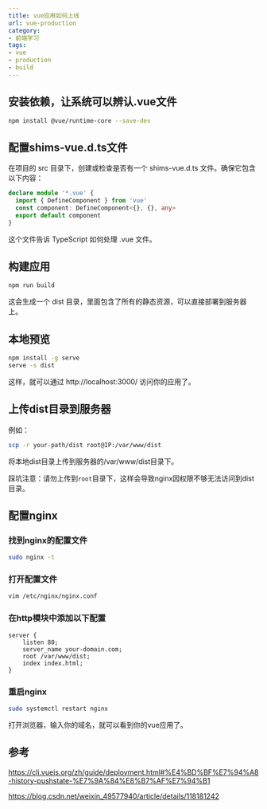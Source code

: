 ```yaml
---
title: vue应用如何上线
url: vue-production
category:
- 前端学习
tags:
- vue
- production
- build
---
```


## 安装依赖，让系统可以辨认.vue文件
```bash
npm install @vue/runtime-core --save-dev
```

## 配置shims-vue.d.ts文件
在项目的 src 目录下，创建或检查是否有一个 shims-vue.d.ts 文件。确保它包含以下内容：
```typescript
declare module '*.vue' {
  import { DefineComponent } from 'vue'
  const component: DefineComponent<{}, {}, any>
  export default component
}
```
这个文件告诉 TypeScript 如何处理 .vue 文件。

## 构建应用
```bash
npm run build
```

这会生成一个 dist 目录，里面包含了所有的静态资源，可以直接部署到服务器上。

## 本地预览
```bash
npm install -g serve
serve -s dist
```
这样，就可以通过 http://localhost:3000/ 访问你的应用了。

## 上传dist目录到服务器
例如：
```bash
scp -r your-path/dist root@IP:/var/www/dist
```
将本地dist目录上传到服务器的/var/www/dist目录下。

踩坑注意：请勿上传到`root`目录下，这样会导致nginx因权限不够无法访问到dist目录。

## 配置nginx

### 找到nginx的配置文件
```bash
sudo nginx -t
```
### 打开配置文件
```bash
vim /etc/nginx/nginx.conf
```
### 在http模块中添加以下配置
```nginx
server {
    listen 80;
    server_name your-domain.com;
    root /var/www/dist;
    index index.html;
}
```

### 重启nginx
```bash
sudo systemctl restart nginx
```

打开浏览器，输入你的域名，就可以看到你的vue应用了。


## 参考
https://cli.vuejs.org/zh/guide/deployment.html#%E4%BD%BF%E7%94%A8-history-pushstate-%E7%9A%84%E8%B7%AF%E7%94%B1

https://blog.csdn.net/weixin_49577940/article/details/118181242
